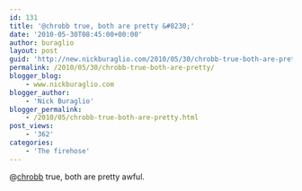 ```yaml
---
id: 131
title: '@chrobb true, both are pretty &#8230;'
date: '2010-05-30T08:45:00+00:00'
author: buraglio
layout: post
guid: 'http://new.nickburaglio.com/2010/05/30/chrobb-true-both-are-pretty/'
permalink: /2010/05/30/chrobb-true-both-are-pretty/
blogger_blog:
    - www.nickburaglio.com
blogger_author:
    - 'Nick Buraglio'
blogger_permalink:
    - /2010/05/chrobb-true-both-are-pretty.html
post_views:
    - '362'
categories:
    - 'The firehose'
---
```


@[chrobb](http://twitter.com/chrobb) true, both are pretty awful.